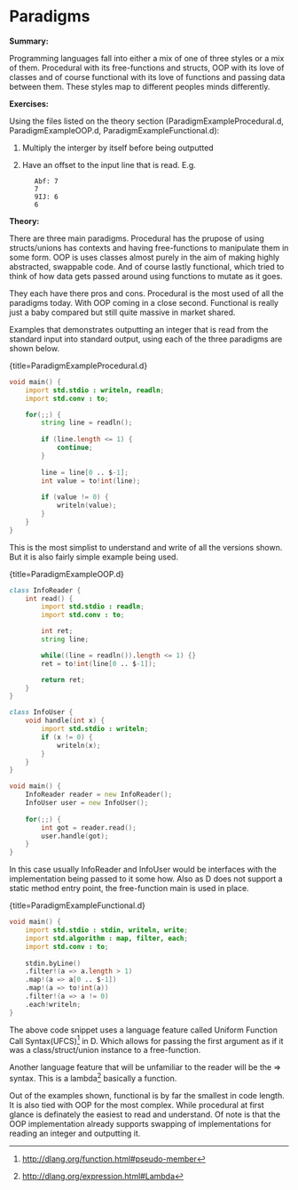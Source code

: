 # Paradigms
**Summary:**

Programming languages fall into either a mix of one of three styles or a mix of them. Procedural with its free-functions and structs, OOP with its love of classes and of course functional with its love of functions and passing data between them.
These styles map to different peoples minds differently.

**Exercises:**

Using the files listed on the theory section (ParadigmExampleProcedural.d, ParadigmExampleOOP.d, ParadigmExampleFunctional.d):

1. Multiply the interger by itself before being outputted
2. Have an offset to the input line that is read. E.g.

    ```
       Abf: 7
       7
       9IJ: 6
       6
    ```

**Theory:**

There are three main paradigms. Procedural has the prupose of using structs/unions has contexts and having free-functions to manipulate them in some form. OOP is uses classes almost purely in the aim of making highly abstracted, swappable code. And of course lastly functional, which tried to think of how data gets passed around using functions to mutate as it goes.

They each have there pros and cons. Procedural is the most used of all the paradigms today. With OOP coming in a close second. Functional is really just a baby compared but still quite massive in market shared.

Examples that demonstrates outputting an integer that is read from the standard input into standard output, using each of the three paradigms are shown below.

{title=ParadigmExampleProcedural.d}
```D
void main() {
	import std.stdio : writeln, readln;
	import std.conv : to;

	for(;;) {
		string line = readln();
		
		if (line.length <= 1) {
			continue;
		}
		
		line = line[0 .. $-1];
		int value = to!int(line);
		
		if (value != 0) {
			writeln(value);
		}
	}	
}
```

This is the most simplist to understand and write of all the versions shown. But it is also fairly simple example being used.

{title=ParadigmExampleOOP.d}
```D
class InfoReader {
	int read() {
		import std.stdio : readln;
		import std.conv : to;

		int ret;
		string line;

		while((line = readln()).length <= 1) {}
		ret = to!int(line[0 .. $-1]);

		return ret;
	}
}

class InfoUser {
	void handle(int x) {
		import std.stdio : writeln;
		if (x != 0) {
			writeln(x);
		}
	}
}

void main() {
	InfoReader reader = new InfoReader();
	InfoUser user = new InfoUser();
	
	for(;;) {
		int got = reader.read();
		user.handle(got);
	}
}
```

In this case usually InfoReader and InfoUser would be interfaces with the implementation being passed to it some how.
Also as D does not support a static method entry point, the free-function main is used in place.

{title=ParadigmExampleFunctional.d}
```D
void main() {
	import std.stdio : stdin, writeln, write;
	import std.algorithm : map, filter, each;
	import std.conv : to;
	
	stdin.byLine()
	.filter!(a => a.length > 1)
	.map!(a => a[0 .. $-1])
	.map!(a => to!int(a))
	.filter!(a => a != 0)
	.each!writeln;
}
```

The above code snippet uses a language feature called Uniform Function Call Syntax(UFCS)[^UFCSDocs] in D. Which allows for passing the first argument as if it was a class/struct/union instance to a free-function.

Another language feature that will be unfamiliar to the reader will be the => syntax. This is a lambda[^LambdaDocs] basically a function.

Out of the examples shown, functional is by far the smallest in code length. It is also tied with OOP for the most complex. While procedural at first glance is definately the easiest to read and understand.
Of note is that the OOP implementation already supports swapping of implementations for reading an integer and outputting it.

[^UFCSDocs]: http://dlang.org/function.html#pseudo-member
[^LambdaDocs]: http://dlang.org/expression.html#Lambda